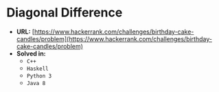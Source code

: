 # Diagonal Difference

* **URL:** [https://www.hackerrank.com/challenges/birthday-cake-candles/problem](https://www.hackerrank.com/challenges/birthday-cake-candles/problem)
* **Solved in:**
    * `C++`
    * `Haskell`
    * `Python 3`
    * `Java 8`
